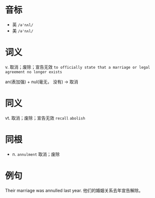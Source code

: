 # 音标

- 英 `/ə'nʌl/`
- 美 `/ə'nʌl/`

# 词义

v. 取消；废除；宣告无效
`to officially state that a marriage or legal agreement no longer exists`



an(表加强) + nul(毫无， 没有) → 取消

# 同义

vt. 取消；废除；宣告无效
`recall` `abolish`

# 同根

- n. `annulment` 取消；废除

# 例句

Their marriage was annulled last year.
他们的婚姻关系去年宣告解除。



